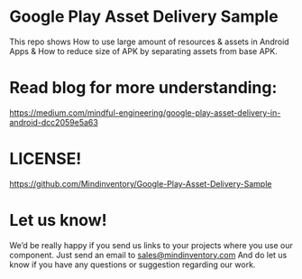 # Google Play Asset Delivery Sample

This repo shows How to use large amount of resources & assets in Android Apps & How to reduce size of APK by separating assets from base APK.

# Read blog for more understanding:
https://medium.com/mindful-engineering/google-play-asset-delivery-in-android-dcc2059e5a63

# LICENSE!
https://github.com/Mindinventory/Google-Play-Asset-Delivery-Sample

# Let us know!
We’d be really happy if you send us links to your projects where you use our component. Just send an email to [sales@mindinventory.com](mailto:sales@mindinventory.com) And do let us know if you have any questions or suggestion regarding our work.
